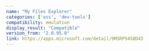 ```yaml
---
name: "My Files Explorer"
categories: ['oss', 'dev-tools']
compatibility: emulation
display_result: "Compatible"
version_from: "2.0.95.0"
link: https://apps.microsoft.com/detail/9MSRP54S8D43
---
```

